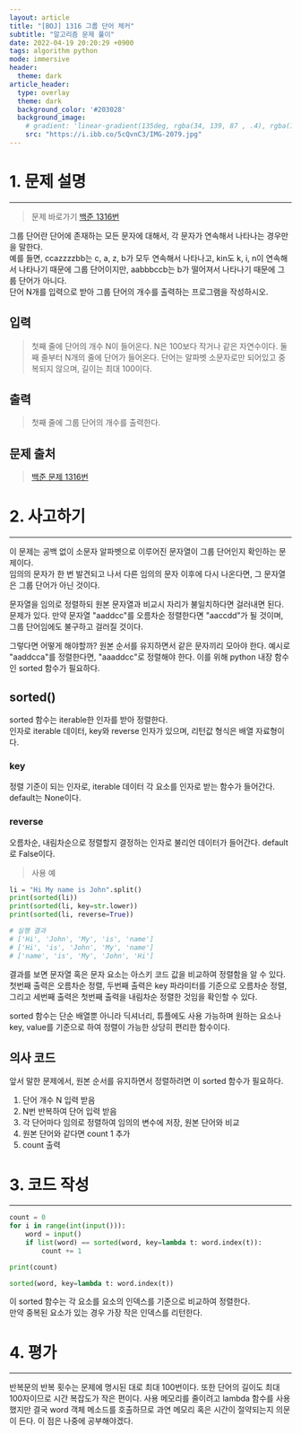 ```yaml
---
layout: article
title: "[BOJ] 1316 그룹 단어 체커"
subtitle: "알고리즘 문제 풀이"
date: 2022-04-19 20:20:29 +0900
tags: algorithm python
mode: immersive
header:
  theme: dark
article_header:
  type: overlay
  theme: dark
  background_color: '#203028'
  background_image:
    # gradient: 'linear-gradient(135deg, rgba(34, 139, 87 , .4), rgba(139, 34, 139, .4))'
    src: "https://i.ibb.co/5cQvnC3/IMG-2079.jpg"
---
```


# 1. 문제 설명
***
> 문제 바로가기 [백준 1316번](https://www.acmicpc.net/problem/1316)   

그룹 단어란 단어에 존재하는 모든 문자에 대해서, 각 문자가 연속해서 나타나는 경우만을 말한다.   
예를 들면, ccazzzzbb는 c, a, z, b가 모두 연속해서 나타나고, kin도 k, i, n이 연속해서 나타나기 때문에 그룹 단어이지만, aabbbccb는 b가 떨어져서 나타나기 때문에 그룹 단어가 아니다.   
단어 N개를 입력으로 받아 그룹 단어의 개수를 출력하는 프로그램을 작성하시오.

## 입력
> 첫째 줄에 단어의 개수 N이 들어온다. N은 100보다 작거나 같은 자연수이다. 둘째 줄부터 N개의 줄에 단어가 들어온다. 단어는 알파벳 소문자로만 되어있고 중복되지 않으며, 길이는 최대 100이다.

## 출력
> 첫째 줄에 그룹 단어의 개수를 출력한다.

## 문제 출처
> [백준 문제 1316번](https://www.acmicpc.net/problem/1316)


# 2. 사고하기
***

이 문제는 공백 없이 소문자 알파벳으로 이루어진 문자열이 그룹 단어인지 확인하는 문제이다.   
임의의 문자가 한 번 발견되고 나서 다른 임의의 문자 이후에 다시 나온다면, 그 문자열은 그룹 단어가 아닌 것이다.   

문자열을 임의로 정렬하되 원본 문자열과 비교시 자리가 불일치하다면 걸러내면 된다.   
문제가 있다. 만약 문자열 "aaddcc"를 오름차순 정렬한다면 "aaccdd"가 될 것이며, 그룹 단어임에도 불구하고 걸러질 것이다.  

그렇다면 어떻게 해야할까? 원본 순서를 유지하면서 같은 문자끼리 모아야 한다. 예시로 "aaddcca"를 정렬한다면, "aaaddcc"로 정렬해야 한다. 이를 위해 python 내장 함수인 sorted 함수가 필요하다. 

## sorted()
sorted 함수는 iterable한 인자를 받아 정렬한다.   
인자로 iterable 데이터, key와 reverse 인자가 있으며, 리턴값 형식은 배열 자료형이다.   
### key
정렬 기준이 되는 인자로, iterable 데이터 각 요소를 인자로 받는 함수가 들어간다. default는 None이다. 
### reverse
오름차순, 내림차순으로 정렬할지 결정하는 인자로 불리언 데이터가 들어간다. default로 False이다.
    
> 사용 예   

```python
li = "Hi My name is John".split()
print(sorted(li))
print(sorted(li, key=str.lower))
print(sorted(li, reverse=True))

# 실행 결과
# ['Hi', 'John', 'My', 'is', 'name']
# ['Hi', 'is', 'John', 'My', 'name']
# ['name', 'is', 'My', 'John', 'Hi']
```
결과를 보면 문자열 혹은 문자 요소는 아스키 코드 값을 비교하여 정렬함을 알 수 있다.
첫번째 출력은 오름차순 정렬, 두번째 출력은 key 파라미터를 기준으로 오름차순 정렬, 그리고 세번째 출력은 첫번째 출력을 내림차순 정렬한 것임을 확인할 수 있다.   

sorted 함수는 단순 배열뿐 아니라 딕셔너리, 튜플에도 사용 가능하며 원하는 요소나 key, value를 기준으로 하여 정렬이 가능한 상당히 편리한 함수이다.   

## 의사 코드
앞서 말한 문제에서, 원본 순서를 유지하면서 정렬하려면 이 sorted 함수가 필요하다.
1. 단어 개수 N 입력 받음
2. N번 반복하여 단어 입력 받음
3. 각 단어마다 임의로 정렬하여 임의의 변수에 저장, 원본 단어와 비교
4. 원본 단어와 같다면 count 1 추가
5. count 출력

# 3. 코드 작성
***

```python
count = 0
for i in range(int(input())):
    word = input()
    if list(word) == sorted(word, key=lambda t: word.index(t)):
        count += 1

print(count)
```

```python
sorted(word, key=lambda t: word.index(t))
```
이 sorted 함수는 각 요소를 요소의 인덱스를 기준으로 비교하여 정렬한다.   
만약 중복된 요소가 있는 경우 가장 작은 인덱스를 리턴한다.

# 4. 평가
***

반복문의 반복 횟수는 문제에 명시된 대로 최대 100번이다. 또한 단어의 길이도 최대 100자이므로 시간 복잡도가 작은 편이다. 사용 메모리를 줄이려고 lambda 함수를 사용했지만 결국 word 객체 메소드를 호출하므로 과연 메모리 혹은 시간이 절약되는지 의문이 든다. 이 점은 나중에 공부해야겠다. 